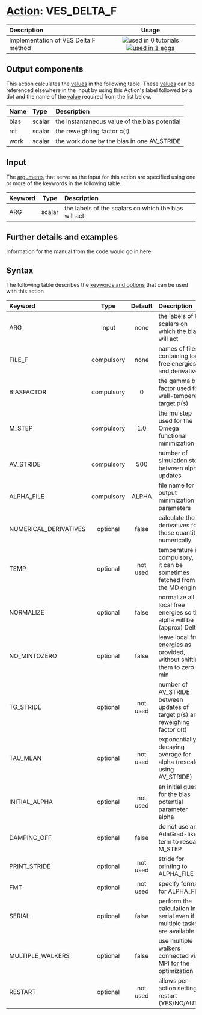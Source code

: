 # [Action](actions.md): VES_DELTA_F

| Description    | Usage |
|:--------|:--------:|
| Implementation of VES Delta F method | ![used in 0 tutorials](https://img.shields.io/badge/tutorials-0-red.svg)[![used in 1 eggs](https://img.shields.io/badge/nest-1-green.svg)](https://www.plumed-nest.org/browse.html?search=VES_DELTA_F) | 

## Output components

This action calculates the [values](pecifying_arguments.html) in the following table.  These [values](pecifying_arguments.html) can be referenced elsewhere in the input by using this Action's label followed by a dot and the name of the [value](pecifying_arguments.html) required from the list below.

| Name | Type | Description |
|:-------|:-----|:-------|
| bias | scalar | the instantaneous value of the bias potential | 
| rct | scalar | the reweighting factor c(t) | 
| work | scalar | the work done by the bias in one AV_STRIDE | 


## Input

The [arguments](specifying_arguments.html) that serve as the input for this action are specified using one or more of the keywords in the following table.

| Keyword |  Type | Description |
|:--------|:------:|:-----------|
| ARG | scalar | the labels of the scalars on which the bias will act |


## Further details and examples 
Information for the manual from the code would go in here 
## Syntax 
The following table describes the [keywords and options](parsing.md) that can be used with this action 

| Keyword | Type | Default | Description |
|:-------|:----:|:-------:|:-----------|
| ARG | input | none | the labels of the scalars on which the bias will act |
| FILE_F | compulsory | none | names of files containing local free energies and derivatives |
| BIASFACTOR | compulsory | 0 |  the gamma bias factor used for well-tempered target p(s) |
| M_STEP | compulsory | 1.0 |  the mu step used for the Omega functional minimization |
| AV_STRIDE | compulsory | 500 |  number of simulation steps between alpha updates |
| ALPHA_FILE | compulsory | ALPHA |  file name for output minimization parameters |
| NUMERICAL_DERIVATIVES | optional | false |  calculate the derivatives for these quantities numerically |
| TEMP | optional | not used | temperature is compulsory, but it can be sometimes fetched from the MD engine |
| NORMALIZE | optional | false |  normalize all local free energies so that alpha will be (approx) Delta F |
| NO_MINTOZERO | optional | false |  leave local free energies as provided, without shifting them to zero min |
| TG_STRIDE | optional | not used |  number of AV_STRIDE between updates of target p(s) and reweighing factor c(t) |
| TAU_MEAN | optional | not used | exponentially decaying average for alpha (rescaled using AV_STRIDE) |
| INITIAL_ALPHA | optional | not used |  an initial guess for the bias potential parameter alpha |
| DAMPING_OFF | optional | false |  do not use an AdaGrad-like term to rescale M_STEP |
| PRINT_STRIDE | optional | not used |  stride for printing to ALPHA_FILE |
| FMT | optional | not used | specify format for ALPHA_FILE |
| SERIAL | optional | false |  perform the calculation in serial even if multiple tasks are available |
| MULTIPLE_WALKERS | optional | false |  use multiple walkers connected via MPI for the optimization |
| RESTART | optional | not used | allows per-action setting of restart (YES/NO/AUTO) |
